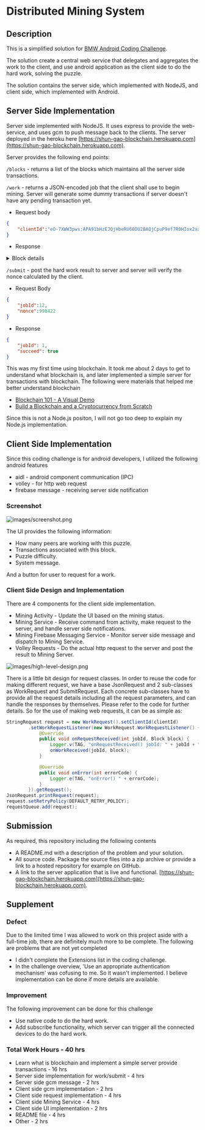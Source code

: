# Distributed Mining System

## Description
This is a simplified solution for [BMW Android Coding Challenge](https://github.com/BMWGroupTechnologyOfficeUSA/dli-coding-challenge/tree/master/android).

The solution create a central web service that delegates and aggregates the work to the client, and use android application as the client side to do the hard work, solving the puzzle.

The solution contains the server side, which implemented with NodeJS, and client side, which implemented with Android.

## Server Side Implementation
Server side implemented with NodeJS. It uses express to provide the web-service, and uses gcm to push message back to the clients.
The server deployed in the heroku here [https://shun-gao-blockchain.herokuapp.com](https://shun-gao-blockchain.herokuapp.com).

Server provides the following end points:

```/blocks``` - returns a list of the blocks which maintains all the server side transactions.

```/work``` - returns a JSON-encoded job that the client shall use to begin mining. Server will generate some dummy transactions if server doesn't have any pending transaction yet.
* Request body

```json
{
	"clientId":"eO-7XWW3pws:APA91bHzEJQjHbeRU60DU2BAQjCpuP9ef7R0HIox2xaBS5lAFxZiOZyFu02hOH36RqB99m7Z4NeDSZhyAOFVXp7WuEJbnJ_VUY4J8vAo-BtUiUC08Kq1ivqH9bA66geqOMsC25qHw1mX"
}
```

* Response
<details>
<summary>Block details</summary>

```json
{
    "jobId": 1,
    "clientId": "eO-7XWW3pws:APA91bHzEJQjHbeRU60DU2BAQjCpuP9ef7R0HIox2xaBS5lAFxZiOZyFu02hOH36RqB99m7Z4NeDSZhyAOFVXp7WuEJbnJ_VUY4J8vAo-BtUiUC08Kq1ivqH9bA66geqOMsC25qHw1mX",
    "block": {
        "timestamp": 1519873776344,
        "lastHash": "00000000000000000000000000000000",
        "hash": "",
        "data": [
            {
                "id": "f8e6f7b1-1cfd-11e8-a70d-b103292f9559",
                "blockHeader": {
                    "timestamp": 1519873776319,
                    "amount": 500,
                    "address": "0483baccaa4be91fd7dcbe97218282a80708d05d560f55d6c650e84f235c10157a5d2a31e8d406d8fa420ad1bc468daec8836fc034b9c0b4e72456b8f94de134f0",
                    "signature": {
                        "r": "9f8b6a1d6811403aae063a542fadc41a206c9aaf53adac72d9d29a29985cf204",
                        "s": "684a14667c7c3840b59c7d28bd5ab6b274892a7c12bee176c3d330d53d4fd33f",
                        "recoveryParam": 0
                    }

                },
                "transactions": [
                    {
                        "amount": 451,
                        "address": "0483baccaa4be91fd7dcbe97218282a80708d05d560f55d6c650e84f235c10157a5d2a31e8d406d8fa420ad1bc468daec8836fc034b9c0b4e72456b8f94de134f0"
                    },
                    {
                        "amount": 38,
                        "address": "receiver0"
                    },
                    {
                        "amount": 9,
                        "address": "receiver1"
                    },
                    {
                        "amount": 2,
                        "address": "receiver2"
                    }
                ]
            },
            {
                "id": "f8ed1230-1cfd-11e8-a70d-b103292f9559",
                "blockHeader": {
                    "timestamp": 1519873776339,
                    "amount": 500,
                    "address": "04a2d63980688b80d71c27b609f33a7cba44d76fe06fa6558089aa330b7a3fc576f95d7708b2c41091e6ae383f786ec3d30d2867d51dc74ae49ee53f7070889417",
                    "signature": {
                        "r": "d15e515d9ad77a365260efee5ccd8053a05940f71cc518fb5626e49c08c9fd40",
                        "s": "b6aef7fc8a5f867b12d7d46582f03fa1df1065715a6339ba5c29eac58bae44ca",
                        "recoveryParam": 1
                    }
                },
                "transactions": [
                    {
                        "amount": 50,
                        "address": "0483baccaa4be91fd7dcbe97218282a80708d05d560f55d6c650e84f235c10157a5d2a31e8d406d8fa420ad1bc468daec8836fc034b9c0b4e72456b8f94de134f0"
                    }
                ]
            }
        ],
        "nonce": 0,
        "difficulty": 5
    }
}
```

</details>

```/submit``` - post the hard work result to server and server will verify the nonce calculated by the client.

* Request Body

```json
{
	"jobId":12,
	"nonce":998422
}
```

* Response

```json
{
    "jobId": 1,
    "succeed": true
}
```

This was my first time using blockchain. It took me about 2 days to get to understand what blockchain is, and later implemented a simple server for transactions with blockchain. The following were materials that helped me better understand blockchain
* [Blockchain 101 - A Visual Demo](https://www.youtube.com/watch?v=_160oMzblY8)
* [Build a Blockchain and a Cryptocurrency from Scratch](https://www.udemy.com/build-blockchain/learn/v4/overview)

Since this is not a Node.js positon, I will not go too deep to explain my Node.js implementation.

## Client Side Implementation
Since this coding challenge is for android developers, I utilized the following android features
* aidl - android component communication (IPC)
* volley - for http web request
* firebase message - receiving server side notification

### Screenshot
![images/screenshot.png](images/screenshot.png)

The UI provides the following information:
* How many peers are working with this puzzle.
* Transactions associated with this block.
* Puzzle difficulty.
* System message.

And a button for user to request for a work.

### Client Side Design and Implementation
There are 4 components for the client side implementation.
* Mining Activity - Update the UI based on the mining status.
* Mining Service - Receive command from activity, make request to the server, and handle server side notifications.
* Mining Firebase Messaging Service - Monitor server side message and dispatch to Mining Service.
* Volley Requests - Do the actual http request to the server and post the result to Mining Server.

![images/high-level-design.png](images/high-level-design.png)

There is a little bit design for request classes. In order to reuse the code for making different request, we have a base JsonRequest and 2 sub-classes as WorkRequest and SubmitRequest. Each concrete sub-classes have to provide all the request details including all the request parameters, and can handle the responses by themselves. Please refer to the code for further details. So for the use of making web requests, it can be as simple as:

```java
StringRequest request = new WorkRequest().setClientId(clientId)
        .setWorkRequestListener(new WorkRequest.WorkRequestListener() {
            @Override
            public void onRequestReceived(int jobId, Block block) {
                Logger.v(TAG, "onRequestReceived() jobId: " + jobId + ", block: " + block);
                onWorkReceived(jobId, block);
            }

            @Override
            public void onError(int errorCode) {
                Logger.e(TAG, "onError() " + errorCode);
            }
        }).getRequest();
JsonRequest.printRequest(request);
request.setRetryPolicy(DEFAULT_RETRY_POLICY);
requestQueue.add(request);
```

## Submission
As required, this repository including the following contents
* A README.md with a description of the problem and your solution.
* All source code. Package the source files into a zip archive or provide a link to a hosted repository for example on GitHub.
* A link to the server application that is live and functional.  [https://shun-gao-blockchain.herokuapp.com](https://shun-gao-blockchain.herokuapp.com).

## Supplement

### Defect
Due to the limited time I was allowed to work on this project aside with a full-time job, there are definitely much more to be complete. The following are problems that are not yet completed
* I didn't complete the Extensions list in the coding challenge. 
* In the challenge overview, 'Use an appropriate authentication mechanism' was cofusing to me. So it wasn't implemented. I believe implementation can be done if more details are available.

### Improvement
The following improvement can be done for this challenge
* Use native code to do the hard work.
* Add subscribe functionality, which server can trigger all the connected devices to do the hard work.

### Total Work Hours - 40 hrs
* Learn what is blockchain and implement a simple server provide transactions - 16 hrs
* Server side implementation for work/submit - 4 hrs
* Server side gcm message - 2 hrs
* Client side gcm implementation - 2 hrs
* Client side request implementation - 4 hrs
* Client side Mining Service - 4 hrs
* Client side UI implementation - 2 hrs
* README file - 4 hrs
* Other - 2 hrs